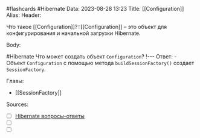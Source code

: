 #flashcards #Hibernate 
Data: 2023-08-28 13:23
Title: [[Configuration]]
Alias:
Header:

Что такое [[Configuration]]?::[[Configuration]] – это объект для конфигурирования и начальной загрузки Hibernate.
<!--SR:!2023-11-03,10,370-->



Body:


#Hibernate 
Что может создать объект `Configuration`?
!---
Ответ:
	- Объект `Configuration` с помощью метода `buildSessionFactory()` создает `SessionFactory`.
<!--SR:!2023-11-03,10,350-->



Главы:
- [[SessionFactory]]


Sources:
- [ ] [Hibernate вопросы-ответы](https://docs.google.com/document/d/104EUUT-gv7xSalJlJu0DInzlyCVFjC5Sz2gcDoVtfyE/edit)
- [ ] []()
- [ ] []()
